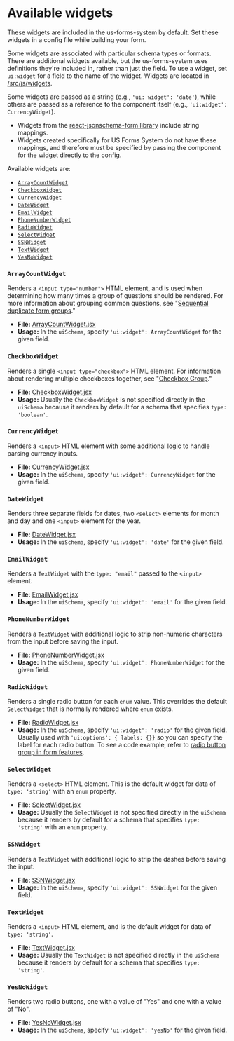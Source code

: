 # Available widgets

These widgets are included in the us-forms-system by default. Set these widgets in a config file while building your form.

Some widgets are associated with particular schema types or formats. There are additional widgets available, but the us-forms-system uses definitions they're included in, rather than just the field. To use a widget, set `ui:widget` for a field to the name of the widget. Widgets are located in [/src/js/widgets](../../src/js/widgets).

Some widgets are passed as a string (e.g., `'ui: widget': 'date'`), while others are passed as a reference to the component itself (e.g., `'ui:widget': CurrencyWidget`).
- Widgets from the [react-jsonschema-form library](./about-the-us-forms-system-library#understanding-react-jsonschema-form-rjsf) include string mappings.
- Widgets created specifically for US Forms System do not have these mappings, and therefore must be specified by passing the component for the widget directly to the config.

Available widgets are:

- [`ArrayCountWidget`](#arraycountwidget)
- [`CheckboxWidget`](#checkboxwidget)
- [`CurrencyWidget`](#currencywidget)
- [`DateWidget`](#datewidget)
- [`EmailWidget`](#emailwidget)
- [`PhoneNumberWidget`](#phonenumberwidget)
- [`RadioWidget`](#radiowidget)
- [`SelectWidget`](#selectwidget)
- [`SSNWidget`](#ssnwidget)
- [`TextWidget`](#textwidget)
- [`YesNoWidget`](#yesnowidget)

### `ArrayCountWidget`

Renders a `<input type="number">` HTML element, and is used when determining how many times a group of questions should be rendered. For more information about grouping common questions, see "[Sequential duplicate form groups](./available-form-features-and-usage-guidelines#radio-button-group#sequential-duplicate-form-groups)."

- **File:** [ArrayCountWidget.jsx](src/js/widgets/ArrayCountWidget.jsx)
- **Usage:** In the `uiSchema`, specify `'ui:widget': ArrayCountWidget` for the given field.

### `CheckboxWidget`

Renders a single `<input type="checkbox">` HTML element. For information about rendering multiple checkboxes together, see "[Checkbox Group](./available-form-features-and-usage-guidelines#radio-button-group#checkbox-group)."

- **File:** [CheckboxWidget.jsx](src/js/widgets/CheckboxWidget.jsx)
- **Usage:** Usually the `CheckboxWidget` is not specified directly in the `uiSchema` because it renders by default for a schema that specifies `type: 'boolean'`.

### `CurrencyWidget`

Renders a `<input>` HTML element with some additional logic to handle parsing currency inputs.

- **File:** [CurrencyWidget.jsx](src/js/widgets/CurrencyWidget.jsx)
- **Usage:** In the `uiSchema`, specify `'ui:widget': CurrencyWidget` for the given field.

### `DateWidget`

Renders three separate fields for dates, two `<select>` elements for month and day and one `<input>` element for the year.

- **File:** [DateWidget.jsx](src/js/widgets/DateWidget.jsx)
- **Usage:** In the `uiSchema`, specify `'ui:widget': 'date'` for the given field.

### `EmailWidget`

Renders a `TextWidget` with the `type: "email"` passed to the `<input>` element.

- **File:** [EmailWidget.jsx](src/js/widgets/EmailWidget.jsx)
- **Usage:** In the `uiSchema`, specify `'ui:widget': 'email'` for the given field.

### `PhoneNumberWidget`

Renders a `TextWidget` with additional logic to strip non-numeric characters from the input before saving the input.

- **File:** [PhoneNumberWidget.jsx](src/js/widgets/PhoneNumberWidget.jsx)
- **Usage:** In the `uiSchema`, specify `'ui:widget': PhoneNumberWidget` for the given field.

### `RadioWidget`

Renders a single radio button for each `enum` value. This overrides the default `SelectWidget` that is normally rendered where `enum` exists.

- **File:** [RadioWidget.jsx](src/js/widgets/RadioWidget.jsx)
- **Usage:** In the `uiSchema`, specify `'ui:widget': 'radio'` for the given field. Usually used with `'ui:options': { labels: {}}` so you can specify the label for each radio button. To see a code example, refer to [radio button group in form features](./available-form-features-and-usage-guidelines#radio-button-group).

### `SelectWidget`

Renders a `<select>` HTML element. This is the default widget for data of `type: 'string'` with an `enum` property.

- **File:** [SelectWidget.jsx](src/js/widgets/SelectWidget.jsx)
- **Usage:** Usually the `SelectWidget` is not specified directly in the `uiSchema` because it renders by default for a schema that specifies `type: 'string'` with an `enum` property.

### `SSNWidget`

Renders a `TextWidget` with additional logic to strip the dashes before saving the input.

- **File:** [SSNWidget.jsx](src/js/widgets/SSNWidget.jsx)
- **Usage:** In the `uiSchema`, specify `'ui:widget': SSNWidget` for the given field.

### `TextWidget`

Renders a `<input>` HTML element, and is the default widget for data of `type: 'string'`.

- **File:** [TextWidget.jsx](src/js/widgets/TextWidget.jsx)
- **Usage:** Usually the `TextWidget` is not specified directly in the `uiSchema` because it renders by default for a schema that specifies `type: 'string'`.

### `YesNoWidget`

Renders two radio buttons, one with a value of "Yes" and one with a value of "No".

- **File:** [YesNoWidget.jsx](src/js/widgets/YesNoWidget.jsx)
- **Usage:** In the `uiSchema`, specify `'ui:widget': 'yesNo'` for the given field.
